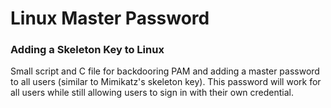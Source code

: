 # Linux Master Password
### Adding a Skeleton Key to Linux

Small script and C file for backdooring PAM and adding a master password to all users (similar to Mimikatz's skeleton key). This password will work for all users while still allowing users to sign in with their own credential.
